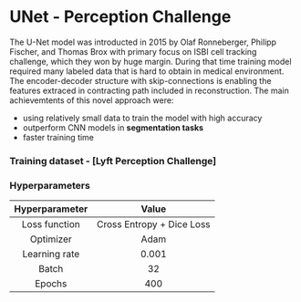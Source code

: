 # UNet - Perception Challenge

The U-Net model was introducted in 2015 by Olaf Ronneberger, Philipp Fischer, and Thomas Brox with primary focus on ISBI cell tracking challenge, which they won by huge margin. During that time training model required many labeled data that is hard to obtain in medical environment. The encoder-decoder structure with skip-connections is enabling the features extraced in contracting path included in reconstruction. 
The main achievemtents of this novel approach were:
- using relatively small data to train the model with high accuracy
- outperform CNN models in __segmentation tasks__
- faster training time

### Training dataset - [Lyft Perception Challenge]
### Hyperparameters

| Hyperparameter | Value | 
|:--------------:|:-----:|
| Loss function | Cross Entropy + Dice Loss | 
| Optimizer    | Adam | 
| Learning rate | 0.001 | 
| Batch   | 32 | 
| Epochs | 400|
